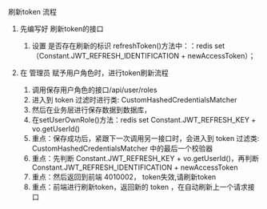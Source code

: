 刷新token 流程
1. 先编写好 刷新token的接口
   1) 设置 是否存在刷新的标识   refreshToken()方法中：：redis set（Constant.JWT_REFRESH_IDENTIFICATION + newAccessToken）；

2. 在 管理员 赋予用户角色时，进行token刷新流程
   1) 调用保存用户角色的接口/api/user/roles
   2) 进入到 token 过滤时进行类: CustomHashedCredentialsMatcher
   3) 然后在业务层进行保存数据到数据库，
   4) 在setUserOwnRole()方法：redis set Constant.JWT_REFRESH_KEY + vo.getUserId()
   5) 重点：保存成功后，紧跟下一次调用另一接口时，会进入到  token 过滤类: CustomHashedCredentialsMatcher 中的最后一个校验器
   6) 重点：先判断 Constant.JWT_REFRESH_KEY + vo.getUserId()，再判断 Constant.JWT_REFRESH_IDENTIFICATION + newAccessToken
   7) 重点：然后返回到前端 4010002， token失效,请刷新token
   8) 重点：前端进行刷新token，返回新的 token ，在自动刷新上一个请求接口

